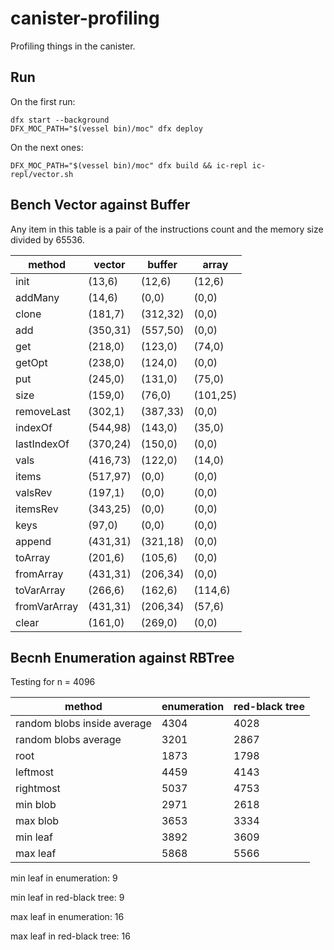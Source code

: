 # canister-profiling

Profiling things in the canister.

## Run

On the first run:
```
dfx start --background
DFX_MOC_PATH="$(vessel bin)/moc" dfx deploy
```
On the next ones:
```
DFX_MOC_PATH="$(vessel bin)/moc" dfx build && ic-repl ic-repl/vector.sh
```

## Bench Vector against Buffer

Any item in this table is a pair of the instructions count and the memory size divided by 65536.

|method|vector|buffer|array|
|---|---|---|---|
|init|(13,6)|(12,6)|(12,6)|
|addMany|(14,6)|(0,0)|(0,0)|
|clone|(181,7)|(312,32)|(0,0)|
|add|(350,31)|(557,50)|(0,0)|
|get|(218,0)|(123,0)|(74,0)|
|getOpt|(238,0)|(124,0)|(0,0)|
|put|(245,0)|(131,0)|(75,0)|
|size|(159,0)|(76,0)|(101,25)|
|removeLast|(302,1)|(387,33)|(0,0)|
|indexOf|(544,98)|(143,0)|(35,0)|
|lastIndexOf|(370,24)|(150,0)|(0,0)|
|vals|(416,73)|(122,0)|(14,0)|
|items|(517,97)|(0,0)|(0,0)|
|valsRev|(197,1)|(0,0)|(0,0)|
|itemsRev|(343,25)|(0,0)|(0,0)|
|keys|(97,0)|(0,0)|(0,0)|
|append|(431,31)|(321,18)|(0,0)|
|toArray|(201,6)|(105,6)|(0,0)|
|fromArray|(431,31)|(206,34)|(0,0)|
|toVarArray|(266,6)|(162,6)|(114,6)|
|fromVarArray|(431,31)|(206,34)|(57,6)|
|clear|(161,0)|(269,0)|(0,0)|


## Becnh Enumeration against RBTree

Testing for n = 4096

|method|enumeration|red-black tree|
|---|---|---|
|random blobs inside average|4304|4028|
|random blobs average|3201|2867|
|root|1873|1798|
|leftmost|4459|4143|
|rightmost|5037|4753|
|min blob|2971|2618|
|max blob|3653|3334|
|min leaf|3892|3609|
|max leaf|5868|5566|

min leaf in enumeration: 9

min leaf in red-black tree: 9

max leaf in enumeration: 16

max leaf in red-black tree: 16

